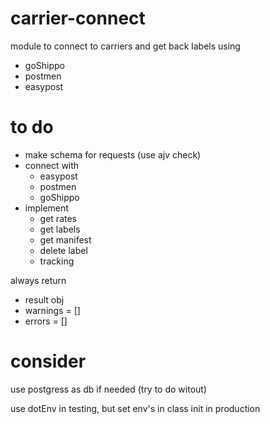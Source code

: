 # carrier-connect
module to connect to carriers and get back labels
using 
- goShippo
- postmen
- easypost

# to do
- make schema for requests (use ajv check)
- connect with 
  - easypost
  - postmen
  - goShippo
- implement
  - get rates
  - get labels
  - get manifest
  - delete label
  - tracking

always return
- result obj 
- warnings  = []
- errors = []

# consider
use postgress as db if needed (try to do witout)

use dotEnv in testing, but set env's in class init in production

